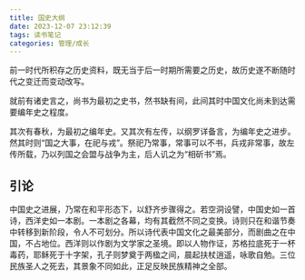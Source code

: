 ```yaml
---
title: 国史大纲
date: 2023-12-07 23:12:39
tags: 读书笔记
categories: 管理/成长
---
```




前一时代所积存之历史资料，既无当于后一时期所需要之历史，故历史遂不断随时代之变迁而变动改写。

就前有诸史言之，尚书为最初之史书，然书缺有间，此间其时中国文化尚未到达需要编年史之程度。

其次有春秋，为最初之编年史。又其次有左传，以纲罗详备言，为编年史之进步。然其时则“国之大事，在祀与戎”。祭祀乃常事，常事可以不书，兵戎非常事，故左传所载，乃以列国之会盟与战争为主，后人讥之为“相斫书”焉。



<!--more-->

## 引论

中国史之进展，乃常在和平形态下，以舒齐步骤得之。若空洞设譬，中国史如一首诗，西洋史如一本剧。一本剧之各幕，均有其截然不同之变换。诗则只在和谐节奏中转移到新阶段，令人不可划分。所以诗代表中国文化之最美部分，而剧曲之在中国，不占地位。西洋则以作剧为文学家之圣境。即以人物作证，苏格拉底死于一杯毒药，耶稣死于十字架，孔子则梦奠于两楹之间，晨起扶杖逍遥，咏歌自勉。三位民族圣人之死去，其景象不同如此，正足反映民族精神之全部。
